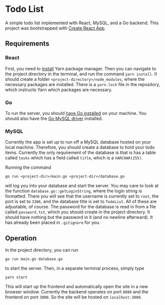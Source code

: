 # Todo List

A simple todo list implemented with React, MySQL, and a Go backend. This project was bootstrapped with [Create React App](https://github.com/facebook/create-react-app).

## Requirements

### React

First, you need to [install](https://classic.yarnpkg.com/en/docs/install/#mac-stable) Yarn package manager. Then you can navigate to the project directory in the terminal, and run the command `yarn install`. It should create a folder `<project-directory>/node_modules`, where the necessary packages are installed. There is a `yarn.lock` file in the repository, which instructs Yarn which packages are necessary.

### Go

To run the server, you should [have Go installed](http://golang.org/doc/install.html) on your machine. You should also have the [Go MySQL driver](https://github.com/go-sql-driver/mysql) installed.  

### MySQL

Currently the app is set up to run off a MySQL database hosted on your local machine. Therefore, you should create a database to hold your todo items. Currently the only requirement of the database is that is has a table called `tasks` which has a field called `title`, which is a `VARCHAR(255)`.

Running the command

    go run <project-dir>/main.go <project-dir>/database.go

will log you into your database and start the server. You may care to look at the function `database.go::getLoginString`, where the login string is formatted. There you will see that the username is currently set to `root`, the port is set to `3306`, and the database title is set to `TodoList`. All of these are adjustable, of course. The password for the database is read in from a file called `password.txt`, which you should create in the project directory. It should have nothing but the password in it (and no newline afterward). It has already been placed in `.gitignore` for you.

## Operation

In the project directory, you can run 

    go run main.go database.go

to start the server. Then, in a separate terminal process, simply type 

    yarn start

This will start up the frontend and automatically open the site in a new browser window. Currently the backend operates on port `8080` and the frontend on port `3000`. So the site will be hosted on `localhost:3000`.
